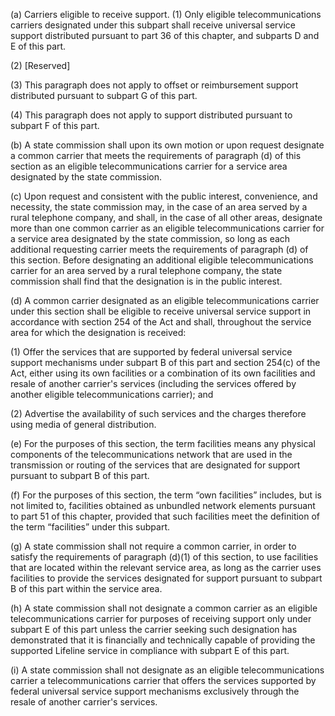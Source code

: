 (a) Carriers eligible to receive support. (1) Only eligible telecommunications carriers designated under this subpart shall receive universal service support distributed pursuant to part 36 of this chapter, and subparts D and E of this part.

(2) [Reserved]

(3) This paragraph does not apply to offset or reimbursement support distributed pursuant to subpart G of this part.

(4) This paragraph does not apply to support distributed pursuant to subpart F of this part.

(b) A state commission shall upon its own motion or upon request designate a common carrier that meets the requirements of paragraph (d) of this section as an eligible telecommunications carrier for a service area designated by the state commission.

(c) Upon request and consistent with the public interest, convenience, and necessity, the state commission may, in the case of an area served by a rural telephone company, and shall, in the case of all other areas, designate more than one common carrier as an eligible telecommunications carrier for a service area designated by the state commission, so long as each additional requesting carrier meets the requirements of paragraph (d) of this section. Before designating an additional eligible telecommunications carrier for an area served by a rural telephone company, the state commission shall find that the designation is in the public interest.

(d) A common carrier designated as an eligible telecommunications carrier under this section shall be eligible to receive universal service support in accordance with section 254 of the Act and shall, throughout the service area for which the designation is received:

(1) Offer the services that are supported by federal universal service support mechanisms under subpart B of this part and section 254(c) of the Act, either using its own facilities or a combination of its own facilities and resale of another carrier's services (including the services offered by another eligible telecommunications carrier); and

(2) Advertise the availability of such services and the charges therefore using media of general distribution.

(e) For the purposes of this section, the term facilities means any physical components of the telecommunications network that are used in the transmission or routing of the services that are designated for support pursuant to subpart B of this part.

(f) For the purposes of this section, the term “own facilities” includes, but is not limited to, facilities obtained as unbundled network elements pursuant to part 51 of this chapter, provided that such facilities meet the definition of the term “facilities” under this subpart.

(g) A state commission shall not require a common carrier, in order to satisfy the requirements of paragraph (d)(1) of this section, to use facilities that are located within the relevant service area, as long as the carrier uses facilities to provide the services designated for support pursuant to subpart B of this part within the service area.

(h) A state commission shall not designate a common carrier as an eligible telecommunications carrier for purposes of receiving support only under subpart E of this part unless the carrier seeking such designation has demonstrated that it is financially and technically capable of providing the supported Lifeline service in compliance with subpart E of this part.

(i) A state commission shall not designate as an eligible telecommunications carrier a telecommunications carrier that offers the services supported by federal universal service support mechanisms exclusively through the resale of another carrier's services.

